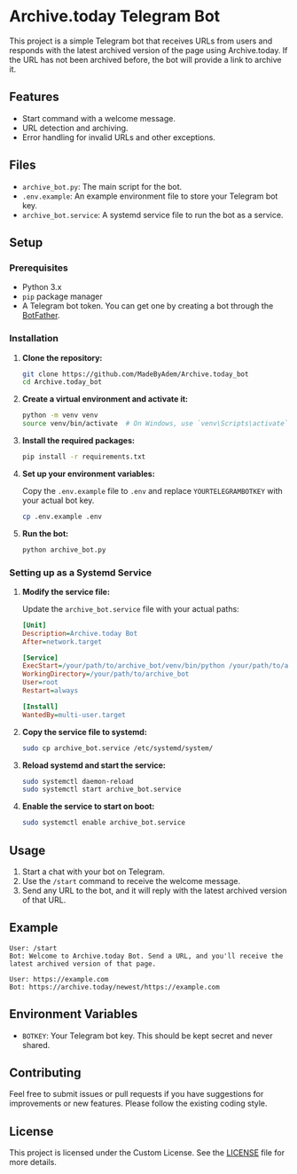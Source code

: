 # Archive.today Telegram Bot

This project is a simple Telegram bot that receives URLs from users and responds with the latest archived version of the page using Archive.today. If the URL has not been archived before, the bot will provide a link to archive it.

## Features

- Start command with a welcome message.
- URL detection and archiving.
- Error handling for invalid URLs and other exceptions.

## Files

- `archive_bot.py`: The main script for the bot.
- `.env.example`: An example environment file to store your Telegram bot key.
- `archive_bot.service`: A systemd service file to run the bot as a service.

## Setup

### Prerequisites

- Python 3.x
- `pip` package manager
- A Telegram bot token. You can get one by creating a bot through the [BotFather](https://core.telegram.org/bots#botfather).

### Installation

1. **Clone the repository:**
    ```bash
    git clone https://github.com/MadeByAdem/Archive.today_bot
    cd Archive.today_bot
    ```

2. **Create a virtual environment and activate it:**
    ```bash
    python -m venv venv
    source venv/bin/activate  # On Windows, use `venv\Scripts\activate`
    ```

3. **Install the required packages:**
    ```bash
    pip install -r requirements.txt
    ```

4. **Set up your environment variables:**

    Copy the `.env.example` file to `.env` and replace `YOURTELEGRAMBOTKEY` with your actual bot key.
    ```bash
    cp .env.example .env
    ```

5. **Run the bot:**
    ```bash
    python archive_bot.py
    ```

### Setting up as a Systemd Service

1. **Modify the service file:**

    Update the `archive_bot.service` file with your actual paths:
    ```ini
    [Unit]
    Description=Archive.today Bot
    After=network.target

    [Service]
    ExecStart=/your/path/to/archive_bot/venv/bin/python /your/path/to/archive_bot/archive_bot.py
    WorkingDirectory=/your/path/to/archive_bot
    User=root
    Restart=always

    [Install]
    WantedBy=multi-user.target
    ```

2. **Copy the service file to systemd:**
    ```bash
    sudo cp archive_bot.service /etc/systemd/system/
    ```

3. **Reload systemd and start the service:**
    ```bash
    sudo systemctl daemon-reload
    sudo systemctl start archive_bot.service
    ```

4. **Enable the service to start on boot:**
    ```bash
    sudo systemctl enable archive_bot.service
    ```

## Usage

1. Start a chat with your bot on Telegram.
2. Use the `/start` command to receive the welcome message.
3. Send any URL to the bot, and it will reply with the latest archived version of that URL.

## Example

```text
User: /start
Bot: Welcome to Archive.today Bot. Send a URL, and you'll receive the latest archived version of that page.

User: https://example.com
Bot: https://archive.today/newest/https://example.com
```	

## Environment Variables

- `BOTKEY`: Your Telegram bot key. This should be kept secret and never shared.

## Contributing
Feel free to submit issues or pull requests if you have suggestions for improvements or new features. Please follow the existing coding style.

## License
This project is licensed under the Custom License. See the [LICENSE](LICENSE) file for more details.
